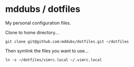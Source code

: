 mddubs / dotfiles
========
My personal configuration files.

Clone to home directory...

```
git clone git@github.com:mddubs/dotfiles.git ~/dotfiles
```

Then symlink the files you want to use...
```
ln -s ~/dotfiles/vimrc.local ~/.vimrc.local
```
